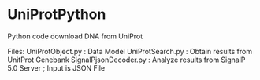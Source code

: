 # UniProtPython
 Python code download DNA from UniProt

 Files:
 UniProtObject.py : Data Model
 UniProtSearch.py : Obtain results from UnitProt Genebank
 SignalPjsonDecoder.py : Analyze results from SignalP 5.0 Server ; Input is JSON File
